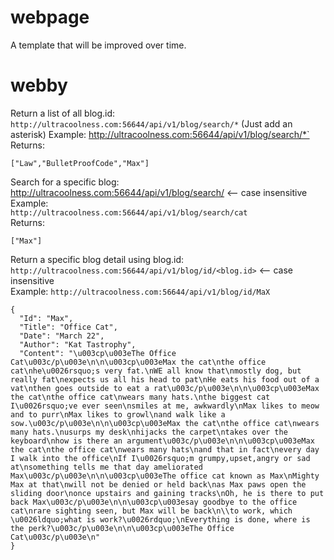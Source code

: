 # webpage

A template that will be improved over time.
# webby


Return a list of all blog.id: 
`http://ultracoolness.com:56644/api/v1/blog/search/*`   (Just add an asterisk)
Example:
http://ultracoolness.com:56644/api/v1/blog/search/*`
Returns:  

```
["Law","BulletProofCode","Max"]  
```

Search for a specific blog:  
http://ultracoolness.com:56644/api/v1/blog/search/<search-string> <-- case insensitive
Example:  
`http://ultracoolness.com:56644/api/v1/blog/search/cat`  
Returns:

```
["Max"]
```
 
Return a specific blog detail using blog.id:  
`http://ultracoolness.com:56644/api/v1/blog/id/<blog.id>` <-- case insensitive  
Example: 
`http://ultracoolness.com:56644/api/v1/blog/id/MaX`

```
{
  "Id": "Max",
  "Title": "Office Cat",
  "Date": "March 22",
  "Author": "Kat Tastrophy",
  "Content": "\u003cp\u003eThe Office Cat\u003c/p\u003e\n\n\u003cp\u003eMax the cat\nthe office cat\nhe\u0026rsquo;s very fat.\nWE all know that\nmostly dog, but really fat\nexpects us all his head to pat\nHe eats his food out of a vat\nthen goes outside to eat a rat\u003c/p\u003e\n\n\u003cp\u003eMax the cat\nthe office cat\nwears many hats.\nthe biggest cat I\u0026rsquo;ve ever seen\nsmiles at me, awkwardly\nMax likes to meow and to purr\nMax likes to growl\nand walk like a sow.\u003c/p\u003e\n\n\u003cp\u003eMax the cat\nthe office cat\nwears many hats.\nusurps my desk\nhijacks the carpet\ntakes over the keyboard\nhow is there an argument\u003c/p\u003e\n\n\u003cp\u003eMax the cat\nthe office cat\nwears many hats\nand that in fact\nevery day I walk into the office\nIf I\u0026rsquo;m grumpy,upset,angry or sad at\nsomething tells me that day ameliorated Max\u003c/p\u003e\n\n\u003cp\u003eThe office cat known as Max\nMighty Max at that\nwill not be denied or held back\nas Max paws open the sliding door\nonce upstairs and gaining tracks\nOh, he is there to put back Max\u003c/p\u003e\n\n\u003cp\u003esay goodbye to the office cat\nrare sighting seen, but Max will be back\n\\to work, which \u0026ldquo;what is work?\u0026rdquo;\nEverything is done, where is the perk?\u003c/p\u003e\n\n\u003cp\u003eThe Office Cat\u003c/p\u003e\n"
}
```
